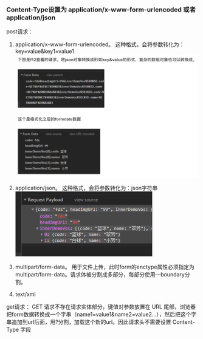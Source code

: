   ### Content-Type设置为 application/x-www-form-urlencoded 或者 application/json

  post请求：
  1. application/x-www-form-urlencoded。 这种格式，会将参数转化为： key=value&key1=value1
![post请求content-type-1](./post请求content-type-1.png)

  2. application/json。 这种格式，会将参数转化为：json字符串
![post请求content-type-json](./post请求content-type-json.png)

  3. multipart/form-data。 用于文件上传，此时form的enctype属性必须指定为multipart/form-data。请求体被分割成多部分，每部分使用—boundary分割。

  4. text/xml


get请求：
GET 请求不存在请求实体部分，键值对参数放置在 URL 尾部，浏览器把form数据转换成一个字串（name1=value1&name2=value2...），然后把这个字串追加到url后面，用?分割，加载这个新的url。因此请求头不需要设置 Content-Type 字段